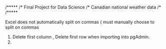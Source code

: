 /*****
/* Final Project for Data Science 
/* Canadian national weather data 
/*
/*****



Excel does not automatically split on commas ( must manually choose to split on commas 
 
1. Delete first column , Delete first row when importing into pgAdmin. 
2. 



